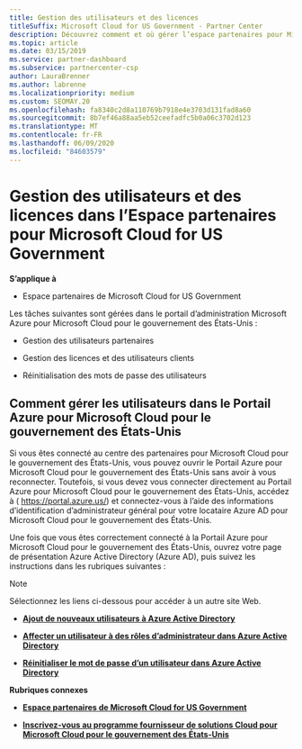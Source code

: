 ```yaml
---
title: Gestion des utilisateurs et des licences
titleSuffix: Microsoft Cloud for US Government - Partner Center
description: Découvrez comment et où gérer l’espace partenaires pour Microsoft Cloud pour les partenaires, les clients et les licences du gouvernement des États-Unis, ainsi que les réinitialisations de mot de passe.
ms.topic: article
ms.date: 03/15/2019
ms.service: partner-dashboard
ms.subservice: partnercenter-csp
author: LauraBrenner
ms.author: labrenne
ms.localizationpriority: medium
ms.custom: SEOMAY.20
ms.openlocfilehash: fa8340c2d8a110769b7918e4e3703d131fad8a60
ms.sourcegitcommit: 8b7ef46a88aa5eb52ceefadfc5b0a06c3702d123
ms.translationtype: MT
ms.contentlocale: fr-FR
ms.lasthandoff: 06/09/2020
ms.locfileid: "84603579"
---
```

# <a name="user-and-license-management-in-partner-center-for-microsoft-cloud-for-us-government"></a>Gestion des utilisateurs et des licences dans l’Espace partenaires pour Microsoft Cloud for US Government

**S’applique à**

- Espace partenaires de Microsoft Cloud for US Government

Les tâches suivantes sont gérées dans le portail d’administration Microsoft Azure pour Microsoft Cloud pour le gouvernement des États-Unis :

- Gestion des utilisateurs partenaires

- Gestion des licences et des utilisateurs clients

- Réinitialisation des mots de passe des utilisateurs


## <a name="how-to-manage-users-in-the-azure-portal-for-microsoft-cloud-for-us-government"></a>Comment gérer les utilisateurs dans le Portail Azure pour Microsoft Cloud pour le gouvernement des États-Unis

Si vous êtes connecté au centre des partenaires pour Microsoft Cloud pour le gouvernement des États-Unis, vous pouvez ouvrir le Portail Azure pour Microsoft Cloud pour le gouvernement des États-Unis sans avoir à vous reconnecter. Toutefois, si vous devez vous connecter directement au Portail Azure pour Microsoft Cloud pour le gouvernement des États-Unis, accédez à ( https://portal.azure.us/) et connectez-vous à l’aide des informations d’identification d’administrateur général pour votre locataire Azure AD pour Microsoft Cloud pour le gouvernement des États-Unis.

Une fois que vous êtes correctement connecté à la Portail Azure pour Microsoft Cloud pour le gouvernement des États-Unis, ouvrez votre page de présentation Azure Active Directory (Azure AD), puis suivez les instructions dans les rubriques suivantes :

> [!NOTE]  
> Sélectionnez les liens ci-dessous pour accéder à un autre site Web. 

-  [**Ajout de nouveaux utilisateurs à Azure Active Directory**](https://docs.microsoft.com/azure/active-directory/active-directory-users-create-azure-portal)

-  [**Affecter un utilisateur à des rôles d’administrateur dans Azure Active Directory**](https://docs.microsoft.com/azure/active-directory/active-directory-users-assign-role-azure-portal)

-  [**Réinitialiser le mot de passe d’un utilisateur dans Azure Active Directory**](https://docs.microsoft.com/azure/active-directory/active-directory-users-reset-password-azure-portal)

**Rubriques connexes**

-  [**Espace partenaires de Microsoft Cloud for US Government**](partner-center-for-microsoft-us-govt-cloud.md)

-  [**Inscrivez-vous au programme fournisseur de solutions Cloud pour Microsoft Cloud pour le gouvernement des États-Unis**](enroll-in-csp-for-microsoft-us-govt-cloud.md)
